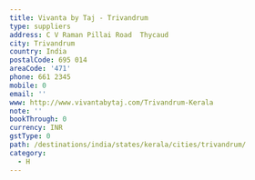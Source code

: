 ```yaml
---
title: Vivanta by Taj - Trivandrum
type: suppliers
address: C V Raman Pillai Road  Thycaud
city: Trivandrum
country: India
postalCode: 695 014
areaCode: '471'
phone: 661 2345
mobile: 0
email: ''
www: http://www.vivantabytaj.com/Trivandrum-Kerala
note: ''
bookThrough: 0
currency: INR
gstType: 0
path: /destinations/india/states/kerala/cities/trivandrum/
category:
  - H
---
```


